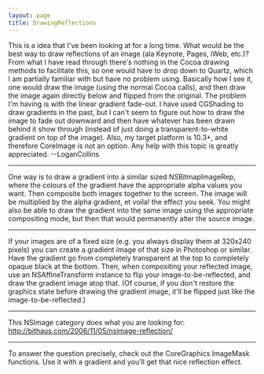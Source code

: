 ```yaml
---
layout: page
title: DrawingReflections
---
```


This is a idea that I've been looking at for a long time. What would be the best way to draw reflections of an image (ala Keynote, Pages, iWeb, etc.)? From what I have read through there's nothing in the Cocoa drawing methods to facilitate this, so one would have to drop down to Quartz, which I am partially familiar with but have no problem using. Basically how I see it, one would draw the image (using the normal Cocoa calls), and then draw the image again directly below and flipped from the original. The problem I'm having is with the linear gradient fade-out. I have used CGShading to draw gradients in the past, but I can't seem to figure out how to draw the image to fade out downward and then have whatever has been drawn behind it show through (instead of just doing a transparent-to-white gradient on top of the image). Also, my target platform is 10.3+, and therefore CoreImage is not an option. Any help with this topic is greatly appreciated. --LoganCollins

----

One way is to draw a gradient into a similar sized NSBitmapImageRep, where the colours of the gradient have the appropriate alpha values you want. Then composite both images together to the screen. The image will be multiplied by the alpha gradient, et voila! the effect you seek. You might also be able to draw the gradient into the same image using the appropriate compositing mode, but then that would permanently alter the source image.

----

If your images are of a fixed size (e.g. you always display them at 320x240 pixels) you can create a gradient image of that size in Photoshop or similar. Have the gradient go from completely transparent at the top to completely opaque black at the bottom. Then, when compositing your reflected image, use an NSAffineTransform instance to flip your image-to-be-reflected, and draw the gradient image atop that. (Of course, if you don't restore the graphics state before drawing the gradient image, it'll be flipped just like the image-to-be-reflected.)

----

This NSImage category does what you are looking for: http://bithaus.com/2006/11/05/nsimage-reflection/

----

To answer the question precisely, check out the CoreGraphics ImageMask functions. Use it with a gradient and you'll get that nice reflection effect.

